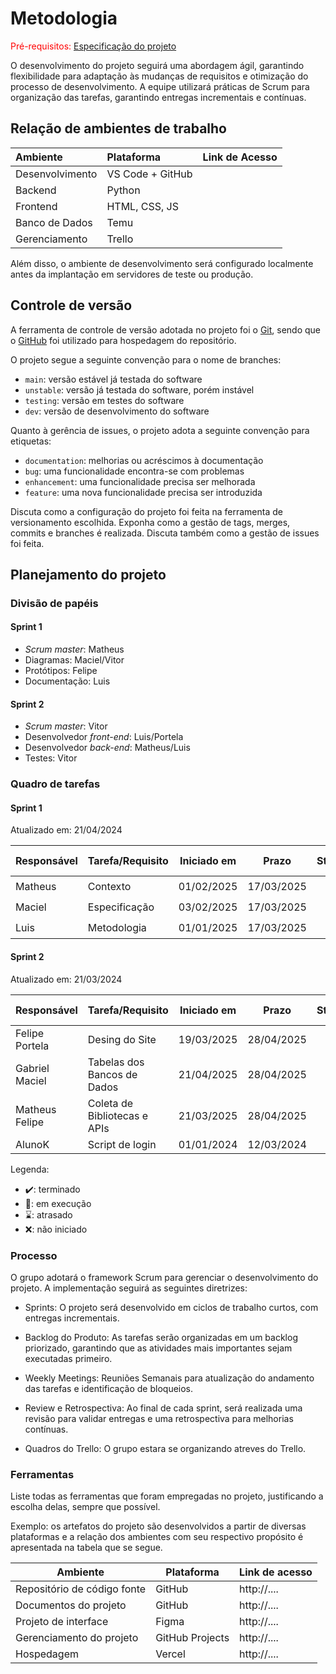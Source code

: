 
# Metodologia

<span style="color:red">Pré-requisitos: <a href="02-Especificacao.md"> Especificação do projeto</a></span>

O desenvolvimento do projeto seguirá uma abordagem ágil, garantindo flexibilidade para adaptação às mudanças de requisitos e otimização do processo de desenvolvimento. A equipe utilizará práticas de Scrum para organização das tarefas, garantindo entregas incrementais e contínuas.
## Relação de ambientes de trabalho

| Ambiente   | Plataforma | Link de Acesso
| :----         |    :----         |    :----   |
| Desenvolvimento        | VS Code + GitHub | 
| Backend        | Python   | 
| Frontend        | HTML, CSS, JS |           |
| Banco de Dados        | Temu  |    |
| Gerenciamento         | Trello   |    |

Além disso, o ambiente de desenvolvimento será configurado localmente antes da implantação em servidores de teste ou produção.

## Controle de versão

A ferramenta de controle de versão adotada no projeto foi o [Git](https://git-scm.com/), sendo que o [GitHub](https://github.com) foi utilizado para hospedagem do repositório.

O projeto segue a seguinte convenção para o nome de branches:

- `main`: versão estável já testada do software
- `unstable`: versão já testada do software, porém instável
- `testing`: versão em testes do software
- `dev`: versão de desenvolvimento do software

Quanto à gerência de issues, o projeto adota a seguinte convenção para etiquetas:

- `documentation`: melhorias ou acréscimos à documentação
- `bug`: uma funcionalidade encontra-se com problemas
- `enhancement`: uma funcionalidade precisa ser melhorada
- `feature`: uma nova funcionalidade precisa ser introduzida

Discuta como a configuração do projeto foi feita na ferramenta de versionamento escolhida. Exponha como a gestão de tags, merges, commits e branches é realizada. Discuta também como a gestão de issues foi feita.


## Planejamento do projeto

###  Divisão de papéis

#### Sprint 1
- _Scrum master_: Matheus
- Diagramas: Maciel/Vitor
- Protótipos: Felipe
- Documentação: Luis

#### Sprint 2
- _Scrum master_: Vitor
- Desenvolvedor _front-end_: Luis/Portela
- Desenvolvedor _back-end_: Matheus/Luis
- Testes: Vitor 

###  Quadro de tarefas

#### Sprint 1

Atualizado em: 21/04/2024

| Responsável   | Tarefa/Requisito | Iniciado em    | Prazo      | Status | Terminado em    |
| :----         |    :----         |      :----:    | :----:     | :----: | :----:          |
| Matheus        | Contexto | 01/02/2025     | 17/03/2025 | ✔️    | 19/03/2025      |
| Maciel        | Especificação    | 03/02/2025     | 17/03/2025 | ✔️    |  20/03/2025               |
| Luis        | Metodologia  | 01/01/2025     | 17/03/2025 | ✔️     |  20/03/2025                |


#### Sprint 2

Atualizado em: 21/03/2024

| Responsável   | Tarefa/Requisito | Iniciado em    | Prazo      | Status | Terminado em    |
| :----         |    :----         |      :----:    | :----:     | :----: | :----:          |
| Felipe Portela        | Desing do Site   | 19/03/2025     | 28/04/2025 | 📝    |       |
| Gabriel Maciel        | Tabelas dos Bancos de Dados    | 21/04/2025     | 28/04/2025 | 📝   |                 |
| Matheus Felipe      | Coleta de Bibliotecas e APIs  | 21/03/2025     | 28/04/2025 | 📝     |                 |
| AlunoK        | Script de login  |  01/01/2024    | 12/03/2024 | ❌    |       |


Legenda:
- ✔️: terminado
- 📝: em execução
- ⌛: atrasado
- ❌: não iniciado


### Processo

O grupo adotará o framework Scrum para gerenciar o desenvolvimento do projeto. A implementação seguirá as seguintes diretrizes:

- Sprints: O projeto será desenvolvido em ciclos de trabalho curtos, com entregas incrementais.

- Backlog do Produto: As tarefas serão organizadas em um backlog priorizado, garantindo que as atividades mais importantes sejam executadas primeiro.

- Weekly Meetings: Reuniões Semanais para atualização do andamento das tarefas e identificação de bloqueios.

- Review e Retrospectiva: Ao final de cada sprint, será realizada uma revisão para validar entregas e uma retrospectiva para melhorias contínuas.

- Quadros do Trello: O grupo estara se organizando atreves do Trello.
 

### Ferramentas

Liste todas as ferramentas que foram empregadas no projeto, justificando a escolha delas, sempre que possível.

Exemplo: os artefatos do projeto são desenvolvidos a partir de diversas plataformas e a relação dos ambientes com seu respectivo propósito é apresentada na tabela que se segue.

| Ambiente                            | Plataforma                         | Link de acesso                         |
|-------------------------------------|------------------------------------|----------------------------------------|
| Repositório de código fonte         | GitHub                             | http://....                            |
| Documentos do projeto               | GitHub                             | http://....                            |
| Projeto de interface                | Figma                              | http://....                            |
| Gerenciamento do projeto            | GitHub Projects                    | http://....                            |
| Hospedagem                          | Vercel                             | http://....                            |
 
